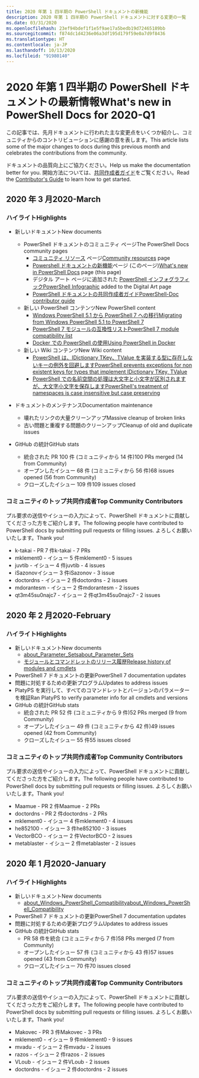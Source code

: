 ```yaml
---
title: 2020 年第 1 四半期の PowerShell ドキュメントの新機能
description: 2020 年第 1 四半期の PowerShell ドキュメントに対する変更の一覧
ms.date: 03/31/2020
ms.openlocfilehash: 23ef94bdef1f1e5f9ae17a5bedb19d72465189bb
ms.sourcegitcommit: f874dc1d4236e06a3df195d179f59e0a7d9f8436
ms.translationtype: HT
ms.contentlocale: ja-JP
ms.lasthandoff: 10/13/2020
ms.locfileid: "91980140"
---
```

# <a name="whats-new-in-powershell-docs-for-2020-q1"></a><span data-ttu-id="704fa-103">2020 年第 1 四半期の PowerShell ドキュメントの最新情報</span><span class="sxs-lookup"><span data-stu-id="704fa-103">What's new in PowerShell Docs for 2020-Q1</span></span>

<span data-ttu-id="704fa-104">この記事では、先月ドキュメントに行われた主な変更点をいくつか紹介し、コミュニティからのコントリビューションに感謝の意を表します。</span><span class="sxs-lookup"><span data-stu-id="704fa-104">This article lists some of the major changes to docs during this previous month and celebrates the contributions from the community.</span></span>

<span data-ttu-id="704fa-105">ドキュメントの品質向上にご協力ください。</span><span class="sxs-lookup"><span data-stu-id="704fa-105">Help us make the documentation better for you.</span></span> <span data-ttu-id="704fa-106">開始方法については、[共同作成者ガイド][contrib]をご覧ください。</span><span class="sxs-lookup"><span data-stu-id="704fa-106">Read the [Contributor's Guide][contrib] to learn how to get started.</span></span>

## <a name="2020-march"></a><span data-ttu-id="704fa-107">2020 年 3 月</span><span class="sxs-lookup"><span data-stu-id="704fa-107">2020-March</span></span>

### <a name="highlights"></a><span data-ttu-id="704fa-108">ハイライト</span><span class="sxs-lookup"><span data-stu-id="704fa-108">Highlights</span></span>

- <span data-ttu-id="704fa-109">新しいドキュメント</span><span class="sxs-lookup"><span data-stu-id="704fa-109">New documents</span></span>
  - <span data-ttu-id="704fa-110">PowerShell ドキュメントのコミュニティ ページ</span><span class="sxs-lookup"><span data-stu-id="704fa-110">The PowerShell Docs community pages</span></span>
    - <span data-ttu-id="704fa-111">[コミュニティ リソース](/powershell/scripting/community/community-support) ページ</span><span class="sxs-lookup"><span data-stu-id="704fa-111">[Community resources](/powershell/scripting/community/community-support) page</span></span>
    - <span data-ttu-id="704fa-112">[Powershell ドキュメントの新機能](#2020-march)ページ (このページ)</span><span class="sxs-lookup"><span data-stu-id="704fa-112">[What's new in PowerShell Docs](#2020-march) page (this page)</span></span>
    - <span data-ttu-id="704fa-113">デジタル アート ページに追加された [PowerShell インフォグラフィック](https://github.com/MicrosoftDocs/PowerShell-Docs/blob/staging/assets/PowerShell_7_Infographic.pdf)</span><span class="sxs-lookup"><span data-stu-id="704fa-113">[PowerShell Infographic](https://github.com/MicrosoftDocs/PowerShell-Docs/blob/staging/assets/PowerShell_7_Infographic.pdf) added to the Digital Art page</span></span>
    - [<span data-ttu-id="704fa-114">PowerShell ドキュメントの共同作成者ガイド</span><span class="sxs-lookup"><span data-stu-id="704fa-114">PowerShell-Doc contributor guide</span></span>](/powershell/scripting/community/contributing/overview)
  - <span data-ttu-id="704fa-115">新しい PowerShell コンテンツ</span><span class="sxs-lookup"><span data-stu-id="704fa-115">New PowerShell content</span></span>
    - [<span data-ttu-id="704fa-116">Windows PowerShell 5.1 から PowerShell 7 への移行</span><span class="sxs-lookup"><span data-stu-id="704fa-116">Migrating from Windows PowerShell 5.1 to PowerShell 7</span></span>](/powershell/scripting/whats-new/migrating-from-windows-powershell-51-to-powershell-7)
    - [<span data-ttu-id="704fa-117">PowerShell 7 モジュールの互換性リスト</span><span class="sxs-lookup"><span data-stu-id="704fa-117">PowerShell 7 module compatibility list</span></span>](/PowerShell/scripting/whats-new/module-compatibility)
    - [<span data-ttu-id="704fa-118">Docker での PowerShell の使用</span><span class="sxs-lookup"><span data-stu-id="704fa-118">Using PowerShell in Docker</span></span>](/powershell/scripting/install/powershell-in-docker)
  - <span data-ttu-id="704fa-119">新しい Wiki コンテンツ</span><span class="sxs-lookup"><span data-stu-id="704fa-119">New Wiki content</span></span>
    - [<span data-ttu-id="704fa-120">PowerShell は、IDictionary TKey、TValue を実装する型に存在しないキーの例外を回避します</span><span class="sxs-lookup"><span data-stu-id="704fa-120">PowerShell prevents exceptions for non existent keys for types that implement IDictionary TKey, TValue</span></span>](https://github.com/MicrosoftDocs/PowerShell-Docs/wiki/PowerShell-prevents-exceptions-for-non-existent-keys-for-types-that-implement-IDictionary-TKey,-TValue-)
    - [<span data-ttu-id="704fa-121">PowerShell での名前空間の処理は大文字と小文字が区別されますが、大文字小文字を保存します</span><span class="sxs-lookup"><span data-stu-id="704fa-121">PowerShell's treatment of namespaces is case insensitive but case preserving</span></span>](https://github.com/MicrosoftDocs/PowerShell-Docs/wiki/PowerShell's-treatment-of-namespaces-is-case-insensitive-but-case-preserving)

- <span data-ttu-id="704fa-122">ドキュメントのメンテナンス</span><span class="sxs-lookup"><span data-stu-id="704fa-122">Documentation maintenance</span></span>
  - <span data-ttu-id="704fa-123">壊れたリンクの大量クリーンアップ</span><span class="sxs-lookup"><span data-stu-id="704fa-123">Massive cleanup of broken links</span></span>
  - <span data-ttu-id="704fa-124">古い問題と重複する問題のクリーンアップ</span><span class="sxs-lookup"><span data-stu-id="704fa-124">Cleanup of old and duplicate issues</span></span>

- <span data-ttu-id="704fa-125">GitHub の統計</span><span class="sxs-lookup"><span data-stu-id="704fa-125">GitHub stats</span></span>
  - <span data-ttu-id="704fa-126">統合された PR 100 件 (コミュニティから 14 件)</span><span class="sxs-lookup"><span data-stu-id="704fa-126">100 PRs merged (14 from Community)</span></span>
  - <span data-ttu-id="704fa-127">オープンしたイシュー 68 件 (コミュニティから 56 件)</span><span class="sxs-lookup"><span data-stu-id="704fa-127">68 issues opened (56 from Community)</span></span>
  - <span data-ttu-id="704fa-128">クローズしたイシュー 109 件</span><span class="sxs-lookup"><span data-stu-id="704fa-128">109 issues closed</span></span>

### <a name="top-community-contributors"></a><span data-ttu-id="704fa-129">コミュニティのトップ共同作成者</span><span class="sxs-lookup"><span data-stu-id="704fa-129">Top Community Contributors</span></span>

<span data-ttu-id="704fa-130">プル要求の送信やイシューの入力によって、PowerShell ドキュメントに貢献してくださった方をご紹介します。</span><span class="sxs-lookup"><span data-stu-id="704fa-130">The following people have contributed to PowerShell docs by submitting pull requests or filling issues.</span></span> <span data-ttu-id="704fa-131">よろしくお願いいたします。</span><span class="sxs-lookup"><span data-stu-id="704fa-131">Thank you!</span></span>

- <span data-ttu-id="704fa-132">k-takai - PR 7 件</span><span class="sxs-lookup"><span data-stu-id="704fa-132">k-takai - 7 PRs</span></span>
- <span data-ttu-id="704fa-133">mklement0 - イシュー 5 件</span><span class="sxs-lookup"><span data-stu-id="704fa-133">mklement0 - 5 issues</span></span>
- <span data-ttu-id="704fa-134">juvtib - イシュー 4 件</span><span class="sxs-lookup"><span data-stu-id="704fa-134">juvtib - 4 issues</span></span>
- <span data-ttu-id="704fa-135">iSazonovイシュー 3 件</span><span class="sxs-lookup"><span data-stu-id="704fa-135">iSazonov - 3 issue</span></span>
- <span data-ttu-id="704fa-136">doctordns - イシュー 2 件</span><span class="sxs-lookup"><span data-stu-id="704fa-136">doctordns - 2 issues</span></span>
- <span data-ttu-id="704fa-137">mdorantesm - イシュー 2 件</span><span class="sxs-lookup"><span data-stu-id="704fa-137">mdorantesm - 2 issues</span></span>
- <span data-ttu-id="704fa-138">qt3m45su0najc7 - イシュー 2 件</span><span class="sxs-lookup"><span data-stu-id="704fa-138">qt3m45su0najc7 - 2 issues</span></span>

## <a name="2020-february"></a><span data-ttu-id="704fa-139">2020 年 2 月</span><span class="sxs-lookup"><span data-stu-id="704fa-139">2020-February</span></span>

### <a name="highlights"></a><span data-ttu-id="704fa-140">ハイライト</span><span class="sxs-lookup"><span data-stu-id="704fa-140">Highlights</span></span>

- <span data-ttu-id="704fa-141">新しいドキュメント</span><span class="sxs-lookup"><span data-stu-id="704fa-141">New documents</span></span>
  - [<span data-ttu-id="704fa-142">about_Parameter_Sets</span><span class="sxs-lookup"><span data-stu-id="704fa-142">about_Parameter_Sets</span></span>](/powershell/module/microsoft.powershell.core/about/about_parameter_sets)
  - [<span data-ttu-id="704fa-143">モジュールとコマンドレットのリリース履歴</span><span class="sxs-lookup"><span data-stu-id="704fa-143">Release history of modules and cmdlets</span></span>](/powershell/scripting/whats-new/cmdlet-versions)
- <span data-ttu-id="704fa-144">PowerShell 7 ドキュメントの更新</span><span class="sxs-lookup"><span data-stu-id="704fa-144">PowerShell 7 documentation updates</span></span>
- <span data-ttu-id="704fa-145">問題に対処するための更新プログラム</span><span class="sxs-lookup"><span data-stu-id="704fa-145">Updates to address issues</span></span>
- <span data-ttu-id="704fa-146">PlatyPS を実行して、すべてのコマンドレットとバージョンのパラメーターを検証</span><span class="sxs-lookup"><span data-stu-id="704fa-146">Ran PlatyPS to verify parameter info for all cmdlets and versions</span></span>
- <span data-ttu-id="704fa-147">GitHub の統計</span><span class="sxs-lookup"><span data-stu-id="704fa-147">GitHub stats</span></span>
  - <span data-ttu-id="704fa-148">統合された PR 52 件 (コミュニティから 9 件)</span><span class="sxs-lookup"><span data-stu-id="704fa-148">52 PRs merged (9 from Community)</span></span>
  - <span data-ttu-id="704fa-149">オープンしたイシュー 49 件 (コミュニティから 42 件)</span><span class="sxs-lookup"><span data-stu-id="704fa-149">49 issues opened (42 from Community)</span></span>
  - <span data-ttu-id="704fa-150">クローズしたイシュー 55 件</span><span class="sxs-lookup"><span data-stu-id="704fa-150">55 issues closed</span></span>

### <a name="top-community-contributors"></a><span data-ttu-id="704fa-151">コミュニティのトップ共同作成者</span><span class="sxs-lookup"><span data-stu-id="704fa-151">Top Community Contributors</span></span>

<span data-ttu-id="704fa-152">プル要求の送信やイシューの入力によって、PowerShell ドキュメントに貢献してくださった方をご紹介します。</span><span class="sxs-lookup"><span data-stu-id="704fa-152">The following people have contributed to PowerShell docs by submitting pull requests or filling issues.</span></span> <span data-ttu-id="704fa-153">よろしくお願いいたします。</span><span class="sxs-lookup"><span data-stu-id="704fa-153">Thank you!</span></span>

- <span data-ttu-id="704fa-154">Maamue - PR 2 件</span><span class="sxs-lookup"><span data-stu-id="704fa-154">Maamue - 2 PRs</span></span>
- <span data-ttu-id="704fa-155">doctordns - PR 2 件</span><span class="sxs-lookup"><span data-stu-id="704fa-155">doctordns - 2 PRs</span></span>
- <span data-ttu-id="704fa-156">mklement0 - イシュー 4 件</span><span class="sxs-lookup"><span data-stu-id="704fa-156">mklement0 - 4 issues</span></span>
- <span data-ttu-id="704fa-157">he852100 - イシュー 3 件</span><span class="sxs-lookup"><span data-stu-id="704fa-157">he852100 - 3 issues</span></span>
- <span data-ttu-id="704fa-158">VectorBCO - イシュー 2 件</span><span class="sxs-lookup"><span data-stu-id="704fa-158">VectorBCO - 2 issues</span></span>
- <span data-ttu-id="704fa-159">metablaster - イシュー 2 件</span><span class="sxs-lookup"><span data-stu-id="704fa-159">metablaster - 2 issues</span></span>

## <a name="2020-january"></a><span data-ttu-id="704fa-160">2020 年 1 月</span><span class="sxs-lookup"><span data-stu-id="704fa-160">2020-January</span></span>

### <a name="highlights"></a><span data-ttu-id="704fa-161">ハイライト</span><span class="sxs-lookup"><span data-stu-id="704fa-161">Highlights</span></span>

- <span data-ttu-id="704fa-162">新しいドキュメント</span><span class="sxs-lookup"><span data-stu-id="704fa-162">New documents</span></span>
  - [<span data-ttu-id="704fa-163">about_Windows_PowerShell_Compatibility</span><span class="sxs-lookup"><span data-stu-id="704fa-163">about_Windows_PowerShell_Compatibility</span></span>](/powershell/module/microsoft.powershell.core/about/about_Windows_PowerShell_Compatibility)
- <span data-ttu-id="704fa-164">PowerShell 7 ドキュメントの更新</span><span class="sxs-lookup"><span data-stu-id="704fa-164">PowerShell 7 documentation updates</span></span>
- <span data-ttu-id="704fa-165">問題に対処するための更新プログラム</span><span class="sxs-lookup"><span data-stu-id="704fa-165">Updates to address issues</span></span>
- <span data-ttu-id="704fa-166">GitHub の統計</span><span class="sxs-lookup"><span data-stu-id="704fa-166">GitHub stats</span></span>
  - <span data-ttu-id="704fa-167">PR 58 件を統合 (コミュニティから 7 件)</span><span class="sxs-lookup"><span data-stu-id="704fa-167">58 PRs merged (7 from Community)</span></span>
  - <span data-ttu-id="704fa-168">オープンしたイシュー 57 件 (コミュニティから 43 件)</span><span class="sxs-lookup"><span data-stu-id="704fa-168">57 issues opened (43 from Community)</span></span>
  - <span data-ttu-id="704fa-169">クローズしたイシュー 70 件</span><span class="sxs-lookup"><span data-stu-id="704fa-169">70 issues closed</span></span>

### <a name="top-community-contributors"></a><span data-ttu-id="704fa-170">コミュニティのトップ共同作成者</span><span class="sxs-lookup"><span data-stu-id="704fa-170">Top Community Contributors</span></span>

<span data-ttu-id="704fa-171">プル要求の送信やイシューの入力によって、PowerShell ドキュメントに貢献してくださった方をご紹介します。</span><span class="sxs-lookup"><span data-stu-id="704fa-171">The following people have contributed to PowerShell docs by submitting pull requests or filling issues.</span></span> <span data-ttu-id="704fa-172">よろしくお願いいたします。</span><span class="sxs-lookup"><span data-stu-id="704fa-172">Thank you!</span></span>

- <span data-ttu-id="704fa-173">Makovec - PR 3 件</span><span class="sxs-lookup"><span data-stu-id="704fa-173">Makovec - 3 PRs</span></span>
- <span data-ttu-id="704fa-174">mklement0 - イシュー 9 件</span><span class="sxs-lookup"><span data-stu-id="704fa-174">mklement0 - 9 issues</span></span>
- <span data-ttu-id="704fa-175">mvadu - イシュー 2 件</span><span class="sxs-lookup"><span data-stu-id="704fa-175">mvadu - 2 issues</span></span>
- <span data-ttu-id="704fa-176">razos - イシュー 2 件</span><span class="sxs-lookup"><span data-stu-id="704fa-176">razos - 2 issues</span></span>
- <span data-ttu-id="704fa-177">VLoub - イシュー 2 件</span><span class="sxs-lookup"><span data-stu-id="704fa-177">VLoub - 2 issues</span></span>
- <span data-ttu-id="704fa-178">doctordns - イシュー 2 件</span><span class="sxs-lookup"><span data-stu-id="704fa-178">doctordns - 2 issues</span></span>

<!-- Link references -->
[contrib]: contributing/overview.md
